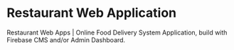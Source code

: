 # Restaurant Web Application
Restaurant Web Apps | Online Food Delivery System Application, build with Firebase CMS and/or Admin Dashboard.
